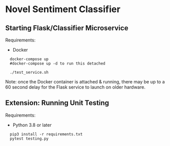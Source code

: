 # Novel Sentiment Classifier

## Starting Flask/Classifier Microservice

Requirements:
- Docker

```
  docker-compose up
  #docker-compose up -d to run this detached

  ./test_service.sh
```

Note: once the Docker container is attached & running, there may be up to a 60
second delay for the Flask service to launch on older hardware.

## Extension: Running Unit Testing

Requirements:
- Python 3.8 or later
```
  pip3 install -r requirements.txt
  pytest testing.py
```
